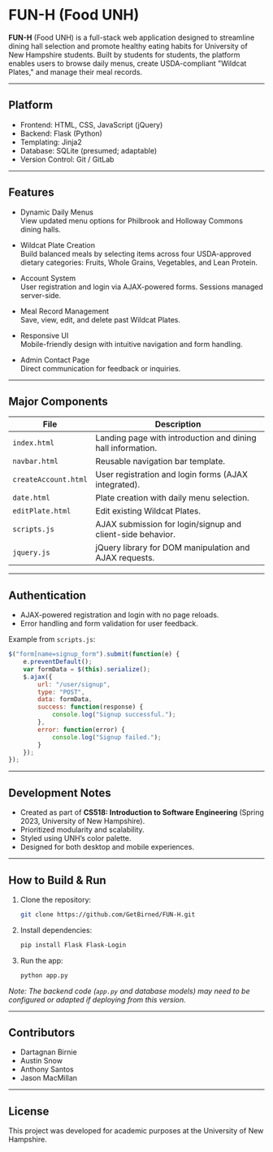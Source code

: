 
# FUN-H (Food UNH)

**FUN-H** (Food UNH) is a full-stack web application designed to streamline dining hall selection and promote healthy eating habits for University of New Hampshire students. Built by students for students, the platform enables users to browse daily menus, create USDA-compliant "Wildcat Plates," and manage their meal records.

---

## Platform

- Frontend: HTML, CSS, JavaScript (jQuery)
- Backend: Flask (Python)
- Templating: Jinja2
- Database: SQLite (presumed; adaptable)
- Version Control: Git / GitLab

---

## Features

- Dynamic Daily Menus  
  View updated menu options for Philbrook and Holloway Commons dining halls.

- Wildcat Plate Creation  
  Build balanced meals by selecting items across four USDA-approved dietary categories: Fruits, Whole Grains, Vegetables, and Lean Protein.

- Account System  
  User registration and login via AJAX-powered forms. Sessions managed server-side.

- Meal Record Management  
  Save, view, edit, and delete past Wildcat Plates.

- Responsive UI  
  Mobile-friendly design with intuitive navigation and form handling.

- Admin Contact Page  
  Direct communication for feedback or inquiries.

---

## Major Components

| File                 | Description                                                 |
|----------------------|-------------------------------------------------------------|
| `index.html`         | Landing page with introduction and dining hall information. |
| `navbar.html`        | Reusable navigation bar template.                           |
| `createAccount.html` | User registration and login forms (AJAX integrated).        |
| `date.html`          | Plate creation with daily menu selection.                   |
| `editPlate.html`     | Edit existing Wildcat Plates.                               |
| `scripts.js`         | AJAX submission for login/signup and client-side behavior.  |
| `jquery.js`          | jQuery library for DOM manipulation and AJAX requests.      |

---

## Authentication

- AJAX-powered registration and login with no page reloads.
- Error handling and form validation for user feedback.

Example from `scripts.js`:

```javascript
$("form[name=signup_form").submit(function(e) {
    e.preventDefault();
    var formData = $(this).serialize();
    $.ajax({
        url: "/user/signup",
        type: "POST",
        data: formData,
        success: function(response) {
            console.log("Signup successful.");
        },
        error: function(error) {
            console.log("Signup failed.");
        }
    });
});
```

---

## Development Notes

- Created as part of **CS518: Introduction to Software Engineering** (Spring 2023, University of New Hampshire).
- Prioritized modularity and scalability.
- Styled using UNH’s color palette.
- Designed for both desktop and mobile experiences.

---

## How to Build & Run

1. Clone the repository:

    ```bash
    git clone https://github.com/GetBirned/FUN-H.git
    ```

2. Install dependencies:

    ```bash
    pip install Flask Flask-Login
    ```

3. Run the app:

    ```bash
    python app.py
    ```

*Note: The backend code (`app.py` and database models) may need to be configured or adapted if deploying from this version.*

---

## Contributors

- Dartagnan Birnie
- Austin Snow
- Anthony Santos
- Jason MacMillan

---

## License

This project was developed for academic purposes at the University of New Hampshire.
